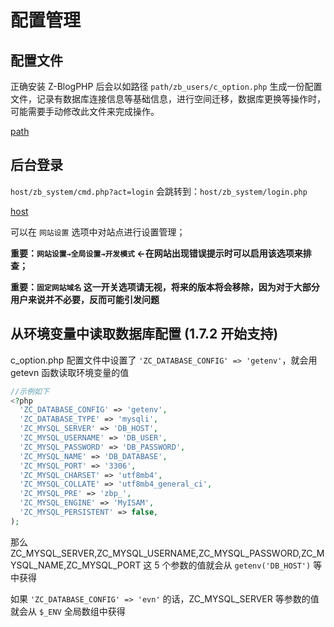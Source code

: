 # 配置管理

## 配置文件

正确安装 Z-BlogPHP 后会以如路径 `path/zb_users/c_option.php` 生成一份配置文件，记录有数据库连接信息等基础信息，进行空间迁移，数据库更换等操作时，可能需要手动修改此文件来完成操作。

[path](terms/path.md ':include')

## 后台登录

`host/zb_system/cmd.php?act=login` 会跳转到：`host/zb_system/login.php`

[host](terms/host.md ':include')

可以在 `网站设置` 选项中对站点进行设置管理；

**重要：`网站设置→全局设置→开发模式` ←在网站出现错误提示时可以启用该选项来排查；**

**重要：`固定网站域名` 这一开关选项请无视，将来的版本将会移除，因为对于大部分用户来说并不必要，反而可能引发问题**

## 从环境变量中读取数据库配置 (1.7.2 开始支持)

c_option.php 配置文件中设置了 `'ZC_DATABASE_CONFIG' => 'getenv'`，就会用 getevn 函数读取环境变量的值
```php
//示例如下
<?php
  'ZC_DATABASE_CONFIG' => 'getenv',
  'ZC_DATABASE_TYPE' => 'mysqli',
  'ZC_MYSQL_SERVER' => 'DB_HOST',
  'ZC_MYSQL_USERNAME' => 'DB_USER',
  'ZC_MYSQL_PASSWORD' => 'DB_PASSWORD',
  'ZC_MYSQL_NAME' => 'DB_DATABASE',
  'ZC_MYSQL_PORT' => '3306',
  'ZC_MYSQL_CHARSET' => 'utf8mb4',
  'ZC_MYSQL_COLLATE' => 'utf8mb4_general_ci',
  'ZC_MYSQL_PRE' => 'zbp_',
  'ZC_MYSQL_ENGINE' => 'MyISAM',
  'ZC_MYSQL_PERSISTENT' => false,
);
```
那么 ZC_MYSQL_SERVER,ZC_MYSQL_USERNAME,ZC_MYSQL_PASSWORD,ZC_MYSQL_NAME,ZC_MYSQL_PORT 这 5 个参数的值就会从 `getenv('DB_HOST')` 等中获得

如果 `'ZC_DATABASE_CONFIG' => 'evn'` 的话，ZC_MYSQL_SERVER 等参数的值就会从 `$_ENV` 全局数组中获得